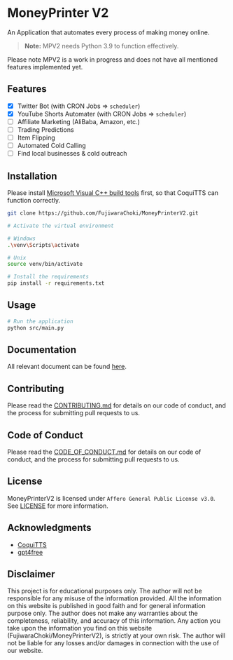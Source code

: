 # MoneyPrinter V2

An Application that automates every process of making money online.

> **Note:** MPV2 needs Python 3.9 to function effectively.

Please note MPV2 is a work in progress and does not have all mentioned features implemented yet.

## Features

- [x] Twitter Bot (with CRON Jobs => `scheduler`)
- [x] YouTube Shorts Automater (with CRON Jobs => `scheduler`)
- [ ] Affiliate Marketing (AliBaba, Amazon, etc.)
- [ ] Trading Predictions
- [ ] Item Flipping
- [ ] Automated Cold Calling
- [ ] Find local businesses & cold outreach

## Installation

Please install [Microsoft Visual C++ build tools](https://visualstudio.microsoft.com/de/visual-cpp-build-tools/) first, so that CoquiTTS can function correctly.

```bash
git clone https://github.com/FujiwaraChoki/MoneyPrinterV2.git

# Activate the virtual environment

# Windows
.\venv\Scripts\activate

# Unix
source venv/bin/activate

# Install the requirements
pip install -r requirements.txt
```

## Usage

```bash
# Run the application
python src/main.py
```

## Documentation

All relevant document can be found [here](docs/).

## Contributing

Please read the [CONTRIBUTING.md](CONTRIBUTING.md) for details on our code of conduct, and the process for submitting pull requests to us.

## Code of Conduct

Please read the [CODE_OF_CONDUCT.md](CODE_OF_CONDUCT.md) for details on our code of conduct, and the process for submitting pull requests to us.

## License

MoneyPrinterV2 is licensed under `Affero General Public License v3.0`. See [LICENSE](LICENSE) for more information.

## Acknowledgments

- [CoquiTTS](https://github.com/coqui-ai/TTS)
- [gpt4free](https://github.com/xtekky/gpt4free)

## Disclaimer

This project is for educational purposes only. The author will not be responsible for any misuse of the information provided. All the information on this website is published in good faith and for general information purpose only. The author does not make any warranties about the completeness, reliability, and accuracy of this information. Any action you take upon the information you find on this website (FujiwaraChoki/MoneyPrinterV2), is strictly at your own risk. The author will not be liable for any losses and/or damages in connection with the use of our website.
